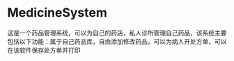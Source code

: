# MedicineSystem
 这是一个药品管理系统，可以为自己的药店，私人诊所管理自己药品，该系统主要包括以下功能：属于自己药品库，自由添加修改药品，可以为病人开处方单，可以在该软件保存处方单并打印
